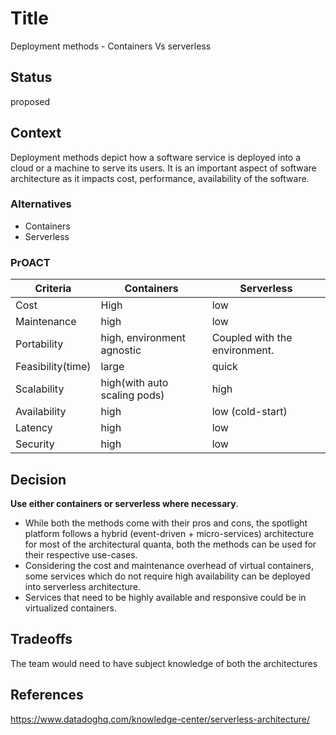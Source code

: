 # Title
Deployment methods - Containers Vs serverless

## Status
proposed 

## Context
Deployment methods depict how a software service is deployed into a cloud or a machine to serve its users. It is an important aspect of software architecture as it impacts cost, performance, availability of the software. 

### Alternatives
* Containers
* Serverless

### PrOACT

| Criteria      | Containers | Serverless |
| ----------- | ----------- | ----------- |
| Cost  | High | low | 
| Maintenance | high        | low | 
| Portability | high, environment agnostic | Coupled with the environment.
| Feasibility(time) | large        | quick |
| Scalability | high(with auto scaling pods)        | high
| Availability | high        | low (cold-start)
| Latency | high        | low
| Security | high        | low


## Decision
**Use either containers or serverless where necessary**.
* While both the methods come with their pros and cons, the spotlight platform follows a hybrid (event-driven + micro-services) architecture for most of the architectural quanta, both the methods can be used for their respective use-cases.
* Considering the cost and maintenance overhead of virtual containers, some services which do not require high availability can be deployed into serverless architecture. 
* Services that need to be highly available and responsive could be in virtualized containers.


## Tradeoffs
The team would need to have subject knowledge of both the architectures

## References
https://www.datadoghq.com/knowledge-center/serverless-architecture/

